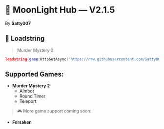# 🌙 MoonLight Hub — V2.1.5  
By **Satty007**

## 📜 Loadstring  
> Murder Mystery 2
```lua
loadstring(game:HttpGetAsync("https://raw.githubusercontent.com/SattyO07/MoonLight-Hub/refs/heads/main/Games/Mm2.lua"))()
```

## Supported Games:
- **Murder Mystery 2**
  - Aimbot  
  - Round Timer  
  - Teleport  

> 🎮 More game support coming soon:
 - **Forsaken**
